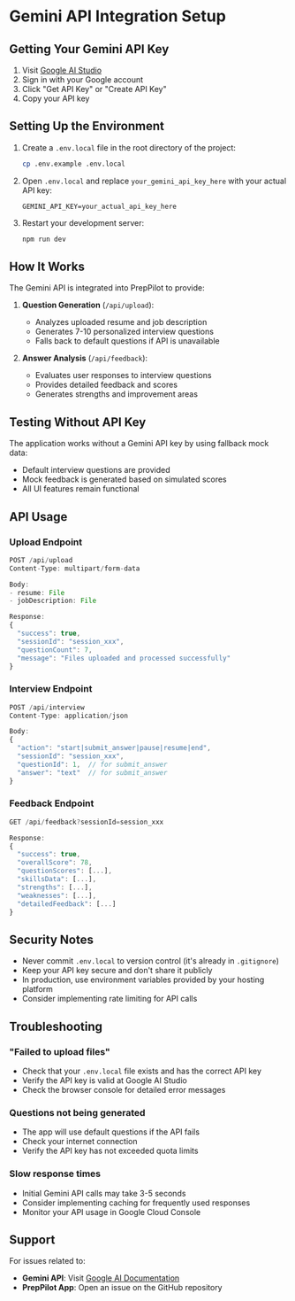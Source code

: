 # Gemini API Integration Setup

## Getting Your Gemini API Key

1. Visit [Google AI Studio](https://makersuite.google.com/app/apikey)
2. Sign in with your Google account
3. Click "Get API Key" or "Create API Key"
4. Copy your API key

## Setting Up the Environment

1. Create a `.env.local` file in the root directory of the project:
   ```bash
   cp .env.example .env.local
   ```

2. Open `.env.local` and replace `your_gemini_api_key_here` with your actual API key:
   ```
   GEMINI_API_KEY=your_actual_api_key_here
   ```

3. Restart your development server:
   ```bash
   npm run dev
   ```

## How It Works

The Gemini API is integrated into PrepPilot to provide:

1. **Question Generation** (`/api/upload`):
   - Analyzes uploaded resume and job description
   - Generates 7-10 personalized interview questions
   - Falls back to default questions if API is unavailable

2. **Answer Analysis** (`/api/feedback`):
   - Evaluates user responses to interview questions
   - Provides detailed feedback and scores
   - Generates strengths and improvement areas

## Testing Without API Key

The application works without a Gemini API key by using fallback mock data:
- Default interview questions are provided
- Mock feedback is generated based on simulated scores
- All UI features remain functional

## API Usage

### Upload Endpoint
```javascript
POST /api/upload
Content-Type: multipart/form-data

Body:
- resume: File
- jobDescription: File

Response:
{
  "success": true,
  "sessionId": "session_xxx",
  "questionCount": 7,
  "message": "Files uploaded and processed successfully"
}
```

### Interview Endpoint
```javascript
POST /api/interview
Content-Type: application/json

Body:
{
  "action": "start|submit_answer|pause|resume|end",
  "sessionId": "session_xxx",
  "questionId": 1,  // for submit_answer
  "answer": "text"  // for submit_answer
}
```

### Feedback Endpoint
```javascript
GET /api/feedback?sessionId=session_xxx

Response:
{
  "success": true,
  "overallScore": 78,
  "questionScores": [...],
  "skillsData": [...],
  "strengths": [...],
  "weaknesses": [...],
  "detailedFeedback": [...]
}
```

## Security Notes

- Never commit `.env.local` to version control (it's already in `.gitignore`)
- Keep your API key secure and don't share it publicly
- In production, use environment variables provided by your hosting platform
- Consider implementing rate limiting for API calls

## Troubleshooting

### "Failed to upload files"
- Check that your `.env.local` file exists and has the correct API key
- Verify the API key is valid at Google AI Studio
- Check the browser console for detailed error messages

### Questions not being generated
- The app will use default questions if the API fails
- Check your internet connection
- Verify the API key has not exceeded quota limits

### Slow response times
- Initial Gemini API calls may take 3-5 seconds
- Consider implementing caching for frequently used responses
- Monitor your API usage in Google Cloud Console

## Support

For issues related to:
- **Gemini API**: Visit [Google AI Documentation](https://ai.google.dev/docs)
- **PrepPilot App**: Open an issue on the GitHub repository

